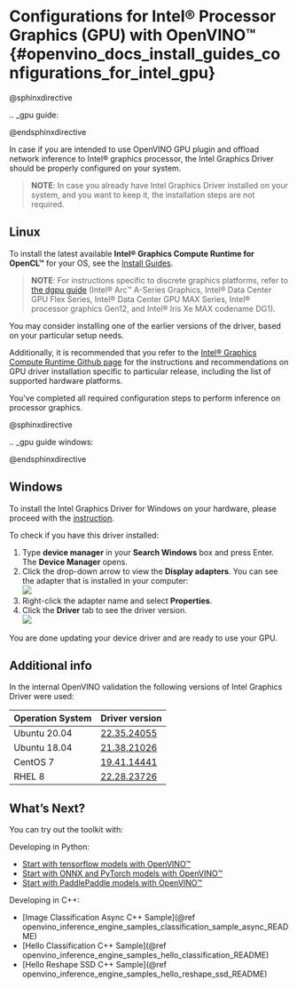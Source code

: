 # Configurations for Intel® Processor Graphics (GPU) with OpenVINO™ {#openvino_docs_install_guides_configurations_for_intel_gpu}


@sphinxdirective

.. _gpu guide:

@endsphinxdirective

In case if you are intended to use OpenVINO GPU plugin and offload network inference to Intel® graphics processor, the Intel Graphics Driver should be properly configured on your system.

> **NOTE**: In case you already have Intel Graphics Driver installed on your system, and you want to keep it, the installation steps are not required.

## Linux

To install the latest available **Intel® Graphics Compute Runtime for OpenCL™** for your OS, see the [Install Guides](https://github.com/intel/compute-runtime/releases/latest).
> **NOTE**: For instructions specific to discrete graphics platforms, refer to [the dgpu guide](https://dgpu-docs.intel.com/installation-guides/index.html) (Intel® Arc™ A-Series Graphics, Intel® Data Center GPU Flex Series, Intel® Data Center GPU MAX Series, Intel® processor graphics Gen12, and Intel® Iris Xe MAX codename DG1).

You may consider installing one of the earlier versions of the driver, based on your particular setup needs.

Additionally, it is recommended that you refer to the [Intel® Graphics Compute Runtime Github page](https://github.com/intel/compute-runtime/) for the instructions and recommendations on GPU driver installation specific to particular release, including the list of supported hardware platforms.

You've completed all required configuration steps to perform inference on processor graphics.

@sphinxdirective

.. _gpu guide windows:

@endsphinxdirective

## Windows

To install the Intel Graphics Driver for Windows on your hardware, please proceed with the [instruction](https://www.intel.com/content/www/us/en/support/articles/000005629/graphics.html). 

To check if you have this driver installed:

1. Type **device manager** in your **Search Windows** box and press Enter. The **Device Manager** opens.
2. Click the drop-down arrow to view the **Display adapters**. You can see the adapter that is installed in your computer:  
![](../img/DeviceManager.PNG)
3. Right-click the adapter name and select **Properties**.
4. Click the **Driver** tab to see the driver version.  
![](../img/DeviceDriverVersion.PNG)


You are done updating your device driver and are ready to use your GPU.

## Additional info

In the internal OpenVINO validation the following versions of Intel Graphics Driver were used:

Operation System | Driver version
--- |-------------------------
Ubuntu 20.04 | [22.35.24055](https://github.com/intel/compute-runtime/releases/tag/22.35.24055)
Ubuntu 18.04 | [21.38.21026](https://github.com/intel/compute-runtime/releases/tag/21.38.21026)
CentOS 7 | [19.41.14441](https://github.com/intel/compute-runtime/releases/tag/19.41.14441)
RHEL 8 | [22.28.23726](https://github.com/intel/compute-runtime/releases/tag/22.28.23726)

## What’s Next?

You can try out the toolkit with:

Developing in Python:
   * [Start with tensorflow models with OpenVINO™](https://docs.openvino.ai/latest/notebooks/101-tensorflow-to-openvino-with-output.html)
   * [Start with ONNX and PyTorch models with OpenVINO™](https://docs.openvino.ai/latest/notebooks/102-pytorch-onnx-to-openvino-with-output.html)
   * [Start with PaddlePaddle models with OpenVINO™](https://docs.openvino.ai/latest/notebooks/103-paddle-onnx-to-openvino-classification-with-output.html)

Developing in C++:
   * [Image Classification Async C++ Sample](@ref openvino_inference_engine_samples_classification_sample_async_README)
   * [Hello Classification C++ Sample](@ref openvino_inference_engine_samples_hello_classification_README)
   * [Hello Reshape SSD C++ Sample](@ref openvino_inference_engine_samples_hello_reshape_ssd_README)

